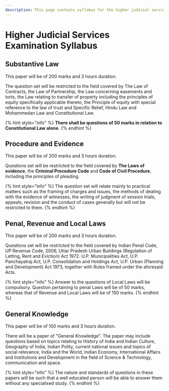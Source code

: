 ```yaml
---
description: This page contains syllabus for the higher judicial services examinations
---
```


# Higher Judicial Services Examination Syllabus

## Substantive Law

This paper will be of 200 marks and 3 hours duration.

The question set will be restricted to the field covered by The Law of Contracts, the Law of Partnership, the Law concerning easements and torts, the Law relating to transfer of property including the principles of equity specifically applicable thereto, the Principle of equity with special reference to the law of trust and Specific Relief, Hindu Law and Mohammedan Law and Constitutional Law.

{% hint style="info" %}
**There shall be questions of 50 marks in relation to Constitutional Law alone.**
{% endhint %}

## Procedure and Evidence

This paper will be of 200 marks and 3 hours duration.

Questions set will be restricted to the field covered by **The Laws of evidence**, the **Criminal Procedure Code** and **Code of Civil Procedure**, including the principles of pleading.

{% hint style="info" %}
The question set will relate mainly to practical matters such as the framing of charges and issues, the methods of dealing with the evidence of witnesses, the writing of judgment of session trials, appeals, revision and the conduct of cases generally but will not be restricted to them.
{% endhint %}

## Penal, Revenue and Local Laws

This paper will be of 200 marks and 3 hours duration.

Questions set will be restricted to the field covered by Indian Penal Code, UP Revenue Code, 2006, Uttar Pradesh Urban Buildings \(Regulation of Letting, Rent and Eviction\) Act 1972. U.P. Municipalities Act, U.P. Panchayatraj Act, U.P. Consolidation and Holdings Act, U.P. Urban \(Planning and Development\) Act 1973, together with Rules framed under the aforesaid Acts.

{% hint style="info" %}
Answer to the questions of Local Laws will be compulsory. Question pertaining to penal Laws will be of 50 marks, whereas that of Revenue and Local Laws will be of 150 marks.
{% endhint %}

## General Knowledge

This paper will be of 100 marks and 3 hours duration.

There will be a paper of "General Knowledge". The paper may include questions based on topics relating to History of India and Indian Culture, Geography of India, Indian Polity, current national issues and topics of social relevance, India and the World, Indian Economy, International Affairs and Institutions and Development in the field of Science & Technology, communication and space.

{% hint style="info" %}
The nature and standards of questions in these papers will be such that a well educated person will be able to answer them without any specialised study.
{% endhint %}

####  <a id="paper-no2-language"></a>

